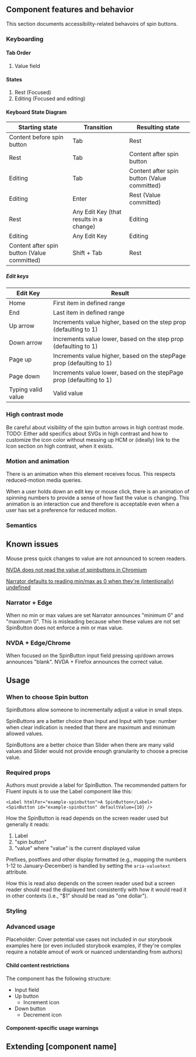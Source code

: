 ## Component features and behavior

This section documents accessibility-related behavoirs of spin buttons.

### Keyboarding

#### Tab Order
1. Value field

#### States
1. Rest (Focused)
2. Editing (Focused and editing)

#### Keyboard State Diagram

| Starting state | Transition | Resulting state |
| ---------- | ------------ | ------- |
| Content before spin button | Tab | Rest |
| Rest  | Tab | Content after spin button |
| Editing  | Tab | Content after spin button (Value committed) |
| Editing  | Enter | Rest (Value committed)|
| Rest  | Any Edit Key (that results in a change) | Editing |
| Editing  | Any Edit Key | Editing |
| Content after spin button (Value committed) | Shift + Tab | Rest |

##### Edit keys
| Edit Key | Result |
| ---------- | ------------ |
| Home | First item in defined range |
| End | Last item in defined range |
| Up arrow | Increments value higher, based on the step prop (defaulting to 1) |
| Down arrow | Increments value lower, based on the step prop (defaulting to 1) |
| Page up | Increments value higher, based on the stepPage prop (defaulting to 1) |
| Page down | Increments value lower, based on the stepPage prop (defaulting to 1) |
| Typing valid value | Valid value |

### High contrast mode

Be careful about visibility of the spin button arrows in high contrast mode.
TODO: Either add specifics about SVGs in high contrast and how to customize the icon color without messing up HCM or (ideally) link to the Icon section on high contrast, when it exists.

### Motion and animation

There is an animation when this element receives focus. This respects reduced-motion media queries.

When a user holds down an edit key or mouse click, there is an animation of spinning numbers to provide a sense of how fast the value is changing. This animation is an interaction cue and therefore is acceptable even when a user has set a preference for reduced motion.

### Semantics

## Known issues

Mouse press quick changes to value are not announced to screen readers.

[NVDA does not read the value of spinbuttons in Chromium](https://github.com/nvaccess/nvda/issues/13195)

[Narrator defaults to reading min/max as 0 when they're (intentionally) undefined](https://microsoft.visualstudio.com/Edge/_workitems/edit/39070743)

### Narrator + Edge
When no min or max values are set Narrator announces "minimum 0" and "maximum 0". This is misleading because when these values are not set SpinButton does not enforce a min or max value.

### NVDA + Edge/Chrome
When focused on the SpinButton input field pressing up/down arrows announces "blank". NVDA + Firefox announces the correct value.

## Usage



### When to choose Spin button

SpinButtons allow someone to incrementally adjust a value in small steps.

SpinButtons are a better choice than Input and Input with type: number when clear indication is needed that there are maximum and minimum allowed values.

SpinButtons are a better choice than Slider when there are many valid values and Slider would not provide enough granularity to choose a precise value.

### Required props

Authors must provide a label for SpinButton. The recommended pattern for Fluent inputs is to use the Label component like this:
```
<Label htmlFor="example-spinbutton">A SpinButton</Label>
<SpinButton id="example-spinbutton" defaultValue={10} />
```

How the SpinButton is read depends on the screen reader used but generally it reads:

1. Label
2. "spin button"
3. "value" where "value" is the current displayed value

Prefixes, postfixes and other display formatted (e.g., mapping the numbers 1-12 to January-December) is handled by setting the `aria-valuetext` attribute.

How this is read also depends on the screen reader used but a screen reader should read the displayed text consistently with how it would read it in other contexts (i.e., "$1" should be read as "one dollar").

### Styling



### Advanced usage

Placeholder: Cover potential use cases not included in our storybook examples here (or even included storybook examples, if they're complex require a notable amout of work or nuanced understanding from authors)

#### Child content restrictions

The component has the following structure:
* Input field
* Up button
  * Increment icon
* Down button
  * Decrement icon


#### Component-specific usage warnings



## Extending [component name]


